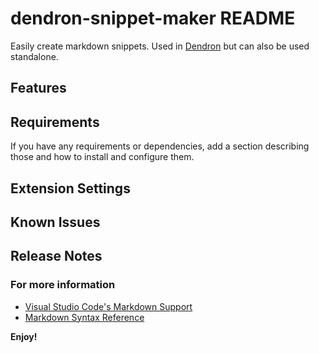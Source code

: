 # dendron-snippet-maker README

Easily create markdown snippets. Used in [Dendron](https://dendron.so) but can also be used standalone.

## Features

## Requirements

If you have any requirements or dependencies, add a section describing those and how to install and configure them.

## Extension Settings

## Known Issues

## Release Notes

### For more information

* [Visual Studio Code's Markdown Support](http://code.visualstudio.com/docs/languages/markdown)
* [Markdown Syntax Reference](https://help.github.com/articles/markdown-basics/)

**Enjoy!**

